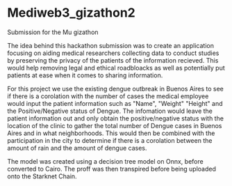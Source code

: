 # Mediweb3_gizathon2
Submission for the Mu gizathon

The idea behind this hackathon submission was to create an application focusing on aiding medical researchers collecting data to conduct studies by preserving the privacy of the patients of the information recieved. This would help removing legal and ethical roadbloacks as well as potentially put patients at ease when it comes to sharing information.

For this project we use the existing dengue outbreak in Buenos Aires to see if there is a corolation with the number of cases the medical employee would input the patient information such as "Name", "Weight" "Height" and the Positive/Negative status of Dengue. The infomation would leave the patient information out and only obtain the positive/negative status with the location of the clinic to gather the total number of Dengue cases in Buenos Aires and in what neighborhoods. This would then be combined with the participation in the city to determine if there is a corolation between the amount of rain and the amount of dengue cases. 

The model was created using a decision tree model on Onnx, before converted to Cairo. The proff was then transpired before being uploaded onto the Starknet Chain. 